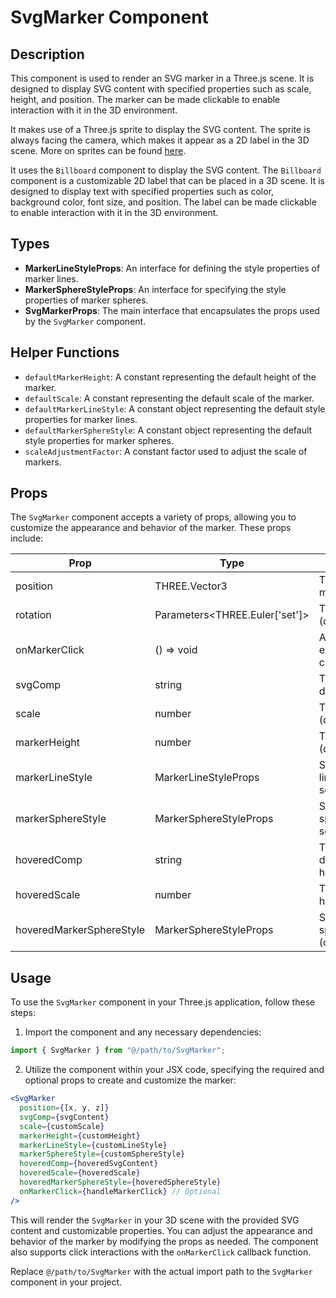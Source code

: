 # SvgMarker Component

## Description

This component is used to render an SVG marker in a Three.js scene. It is designed to display SVG content with specified properties such as scale, height, and position. The marker can be made clickable to enable interaction with it in the 3D environment.

It makes use of a Three.js sprite to display the SVG content. The sprite is always facing the camera, which makes it appear as a 2D label in the 3D scene. More on sprites can be found [here](https://threejs.org/docs/#api/en/objects/Sprite).

It uses the `Billboard` component to display the SVG content. The `Billboard` component is a customizable 2D label that can be placed in a 3D scene. It is designed to display text with specified properties such as color, background color, font size, and position. The label can be made clickable to enable interaction with it in the 3D environment.

## Types

- **MarkerLineStyleProps**: An interface for defining the style properties of marker lines.
- **MarkerSphereStyleProps**: An interface for specifying the style properties of marker spheres.
- **SvgMarkerProps**: The main interface that encapsulates the props used by the `SvgMarker` component.

## Helper Functions

- `defaultMarkerHeight`: A constant representing the default height of the marker.
- `defaultScale`: A constant representing the default scale of the marker.
- `defaultMarkerLineStyle`: A constant object representing the default style properties for marker lines.
- `defaultMarkerSphereStyle`: A constant object representing the default style properties for marker spheres.
- `scaleAdjustmentFactor`: A constant factor used to adjust the scale of markers.

## Props

The `SvgMarker` component accepts a variety of props, allowing you to customize the appearance and behavior of the marker. These props include:

| Prop                     | Type                           | Description                                                                  |
| ------------------------ | ------------------------------ | ---------------------------------------------------------------------------- |
| position                 | THREE.Vector3                  | The 3D position where the marker should be placed.                           |
| rotation                 | Parameters<THREE.Euler['set']> | The rotation of the marker (optional).                                       |
| onMarkerClick            | () => void                     | A callback function to be executed when the marker is clicked (optional).    |
| svgComp                  | string                         | The SVG content to be displayed as the marker.                               |
| scale                    | number                         | The scale of the marker (default: 1).                                        |
| markerHeight             | number                         | The height of the marker (default: 2.5).                                     |
| markerLineStyle          | MarkerLineStyleProps           | Style properties for marker lines (default: see defaultMarkerLineStyle).     |
| markerSphereStyle        | MarkerSphereStyleProps         | Style properties for marker spheres (default: see defaultMarkerSphereStyle). |
| hoveredComp              | string                         | The SVG content to be displayed when the marker is hovered over (optional).  |
| hoveredScale             | number                         | The scale of the marker when hovered over (default: 1).                      |
| hoveredMarkerSphereStyle | MarkerSphereStyleProps         | Style properties for marker spheres when hovered (optional).                 |

## Usage

To use the `SvgMarker` component in your Three.js application, follow these steps:

1. Import the component and any necessary dependencies:

```javascript
import { SvgMarker } from "@/path/to/SvgMarker";
```

2. Utilize the component within your JSX code, specifying the required and optional props to create and customize the marker:

```jsx
<SvgMarker
  position={[x, y, z]}
  svgComp={svgContent}
  scale={customScale}
  markerHeight={customHeight}
  markerLineStyle={customLineStyle}
  markerSphereStyle={customSphereStyle}
  hoveredComp={hoveredSvgContent}
  hoveredScale={hoveredScale}
  hoveredMarkerSphereStyle={hoveredSphereStyle}
  onMarkerClick={handleMarkerClick} // Optional
/>
```

This will render the `SvgMarker` in your 3D scene with the provided SVG content and customizable properties. You can adjust the appearance and behavior of the marker by modifying the props as needed. The component also supports click interactions with the `onMarkerClick` callback function.

Replace `@/path/to/SvgMarker` with the actual import path to the `SvgMarker` component in your project.
